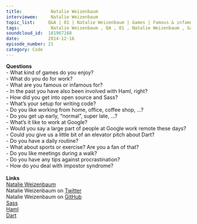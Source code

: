 ```yaml
--- 
title:           Natalie Weizenbaum 
interviewee:     Natalie Weizenbaum 
topic_list:     Q&A | 01 | Natalie Weizenbaum | Games | Famous & infamous | Haml | Open Source | Coding setup | Daily routine | Working @ Google | Dart | Procrastination | Impostor syndrome
tags:            Natalie Weizenbaum , QA , 01 , Natalie Weizenbaum , Games , Famous  infamous , Haml , Open Source , Coding setup , Daily routine , Working  Google , Dart , Procrastination , Impostor syndrome
soundcloud_id:  181967168
date:           2014-12-16
episode_number: 21
category: Code
---
```


<p class="show_notes_display"><b>Questions</b><br>- What kind of games do you enjoy?<br>- What do you do for work?<br>- What are you famous or infamous for?<br>- In the past you have also been involved with Haml, right?<br>- How did you get into open source and Sass?<br>- What’s your setup for writing code?<br>- Do you like working from home, office, coffee shop, …?<br>- Do you get up early, “normal”, super late, …?<br>- What’s it like to work at Google?<br>- Would you say a large part of people at Google work remote these days?<br>- Could you give us a little bit of an elevator pitch about Dart?<br>- Do you have a daily routine?<br>- What about sports or exercise? Are you a fan of that?<br>- Do you like meetings during a walk?<br>- Do you have any tips against procrastination?<br>- How do you deal with impostor syndrome?<br><br><b>Links</b><br><a rel="nofollow" target="_blank" href="http://nex-3.com/">Natalie Weizenbaum</a><br>Natalie Weizenbaum on <a rel="nofollow" target="_blank" href="https://twitter.com/nex3">Twitter</a><br><span>Natalie Weizenbaum on <a rel="nofollow" target="_blank" href="https://github.com/nex3">GitHub</a></span><br><a rel="nofollow" target="_blank" href="http://sass-lang.com/">Sass</a><br><a rel="nofollow" target="_blank" href="http://haml.info/">Haml</a><br><a rel="nofollow" target="_blank" href="https://www.dartlang.org/">Dart</a><br><br><br></p>
